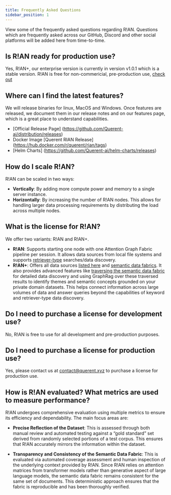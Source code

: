 ```yaml
---
title: Frequently Asked Questions
sidebar_position: 1
---
```


View some of the frequently asked questions regarding R!AN. Questions which are frequently asked across our GitHub, Discord and other social platforms will be added here from time-to-time.

## Is R!AN ready for production use?

Yes, R!AN+, our enterprise version is currently in version v1.0.1 which is a stable version.
R!AN is free for non-commericial, pre-production use, [check out ](https://github.com/Querent-ai/distribution/blob/main/LICENSE)


## Where can I find the latest features?

We will release binaries for linux, MacOS and Windows. Once features are released, we document them in our release notes and on our features page, which is a great place to understand capabilities.
- [Official Release Page] (https://github.com/Querent-ai/distribution/releases) 
- Docker Image [Querent RIAN Release] (https://hub.docker.com/r/querent/rian/tags)
- [Helm Charts] (https://github.com/Querent-ai/helm-charts/releases) 


## How do I scale R!AN?
R!AN can be scaled in two ways:

- **Vertically**: By adding more compute power and memory to a single server instance.
- **Horizontally**: By increasing the number of R!AN nodes. This allows for handling larger data processing requirements by distributing the load across multiple nodes.


## What is the license for R!AN?
We offer two variants: R!AN and R!AN+.

- **R!AN**: Supports starting one node with one Attention Graph Fabric pipeline per session. It allows data sources from local file systems and supports [retriever-type](../features/retriever_traversar_review.md) searches/data discovery.
- **R!AN+**: Offers all data sources [listed here](../working-with-rian/data_sources.md) and [semantic data fabrics](../features/explore_data_fabric.md). It also provides advanced features like [traversing the semantic data fabric](../features/retriever_traversar_review.md) for detailed data discovery and using GraphRag over these traversed results to identify themes and semantic concepts grounded on your private domain datasets. This helps connect information across large volumes of data and answer queries beyond the capabilities of keyword and retriever-type data discovery.

## Do I need to purchase a license for development use?
No, R!AN is free to use for all development and pre-production purposes.

## Do I need to purchase a license for production use?
Yes, please contact us at contact@querent.xyz to purchase a license for production use.

## How is R!AN evaluated? What metrics are used to measure performance?
R!AN undergoes comprehensive evaluation using multiple metrics to ensure its efficiency and dependability. The main focus areas are:

- **Precise Reflection of the Dataset**: This is assessed through both manual review and automated testing against a “gold standard” set derived from randomly selected portions of a test corpus. This ensures that R!AN accurately mirrors the information within the dataset.

- **Transparency and Consistency of the Semantic Data Fabric**: This is evaluated via automated coverage assessment and human inspection of the underlying context provided by R!AN. Since R!AN relies on attention matrices from transformer models rather than generative aspect of large language models, the semantic data fabric remains consistent for the same set of documents. This deterministic approach ensures that the fabric is reproducible and has been thoroughly verified.


